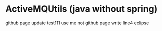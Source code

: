 # ActiveMQUtils (java without spring)
github page update
test111
use me not github page write
line4 eclipse